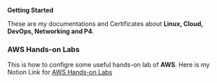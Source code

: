 **Getting Started** </br>

These are my documentations and Certificates about **Linux, Cloud, DevOps, Networking and P4**.


### AWS Hands-on Labs
This is how to configre some useful hands-on lab of **AWS**. Here is my Notion Link for <a href="https://cooperative-cattle-255.notion.site/AWS-Hands-On-Labs-583d46aff64f49c5b01e2b1cccbd46c1?pvs=4" target="_blank"> AWS Hands-on Labs</a>

